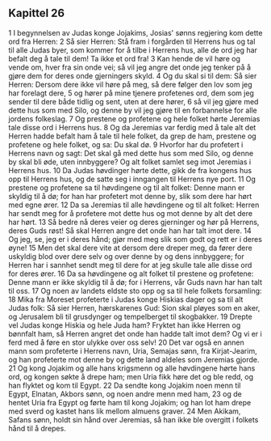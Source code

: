 ## Kapittel 26

1 I begynnelsen av Judas konge Jojakims, Josias' sønns regjering kom dette ord fra Herren:
2 Så sier Herren: Stå fram i forgården til Herrens hus og tal til alle Judas byer, som kommer for å tilbe i Herrens hus, alle de ord jeg har befalt deg å tale til dem! Ta ikke et ord fra!
3 Kan hende de vil høre og vende om, hver fra sin onde vei; så vil jeg angre det onde jeg tenker på å gjøre dem for deres onde gjerningers skyld.
4 Og du skal si til dem: Så sier Herren: Dersom dere ikke vil høre på meg, så dere følger den lov som jeg har forelagt dere,
5 og hører på mine tjenere profetenes ord, dem som jeg sender til dere både tidlig og sent, uten at dere hører,
6 så vil jeg gjøre med dette hus som med Silo, og denne by vil jeg gjøre til en forbannelse for alle jordens folkeslag.
7 Og prestene og profetene og hele folket hørte Jeremias tale disse ord i Herrens hus.
8 Og da Jeremias var ferdig med å tale alt det Herren hadde befalt ham å tale til hele folket, da grep de ham, prestene og profetene og hele folket, og sa: Du skal dø.
9 Hvorfor har du profetert i Herrens navn og sagt: Det skal gå med dette hus som med Silo, og denne by skal bli øde, uten innbyggere? Og alt folket samlet seg imot Jeremias i Herrens hus.
10 Da Judas høvdinger hørte dette, gikk de fra kongens hus opp til Herrens hus, og de satte seg i inngangen til Herrens nye port.
11 Og prestene og profetene sa til høvdingene og til alt folket: Denne mann er skyldig til å dø; for han har profetert mot denne by, slik som dere har hørt med egne ører.
12 Da sa Jeremias til alle høvdingene og til alt folket: Herren har sendt meg for å profetere mot dette hus og mot denne by alt det dere har hørt.
13 Så bedre nå deres veier og deres gjerninger og hør på Herrens, deres Guds røst! Så skal Herren angre det onde han har talt imot dere.
14 Og jeg, se, jeg er i deres hånd; gjør med meg slik som godt og rett er i deres øyne!
15 Men det skal dere vite at dersom dere dreper meg, da fører dere uskyldig blod over dere selv og over denne by og dens innbyggere; for Herren har i sannhet sendt meg til dere for at jeg skulle tale alle disse ord for deres ører.
16 Da sa høvdingene og alt folket til prestene og profetene: Denne mann er ikke skyldig til å dø; for i Herrens, vår Guds navn har han talt til oss.
17 Og noen av landets eldste sto opp og sa til hele folkets forsamling:
18 Mika fra Moreset profeterte i Judas konge Hiskias dager og sa til alt Judas folk: Så sier Herren, hærskarenes Gud: Sion skal pløyes som en aker, og Jerusalem bli til grusdynger og tempelberget til skogbakker.
19 Drepte vel Judas konge Hiskia og hele Juda ham? Fryktet han ikke Herren og bønnfalt ham, så Herren angret det onde han hadde talt imot dem? Og vi er i ferd med å føre en stor ulykke over oss selv!
20 Det var også en annen mann som profeterte i Herrens navn, Uria, Semajas sønn, fra Kirjat-Jearim, og han profeterte mot denne by og dette land aldeles som Jeremias gjorde.
21 Og kong Jojakim og alle hans krigsmenn og alle høvdingene hørte hans ord, og kongen søkte å drepe ham; men Uria fikk høre det og ble redd, og han flyktet og kom til Egypt.
22 Da sendte kong Jojakim noen menn til Egypt, Elnatan, Akbors sønn, og noen andre menn med ham,
23 og de hentet Uria fra Egypt og førte ham til kong Jojakim; og han lot ham drepe med sverd og kastet hans lik mellom almuens graver.
24 Men Akikam, Safans sønn, holdt sin hånd over Jeremias, så han ikke ble overgitt i folkets hånd til å drepes.
